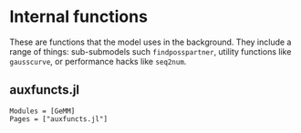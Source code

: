 # Internal functions

These are functions that the model uses in the background. They include a range
of things: sub-submodels such `findposspartner`, utility functions like 
`gausscurve`, or performance hacks like `seq2num`.

## auxfuncts.jl

```@autodocs
Modules = [GeMM]
Pages = ["auxfuncts.jl"]
```
